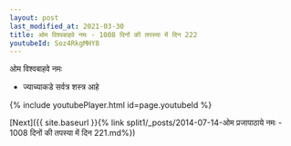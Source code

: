 ```yaml
---
layout: post
last_modified_at: 2021-03-30
title: ओम विश्वबाहवे नमः - 1008 दिनों की तपस्या में दिन 222
youtubeId: Soz4RkgMHY8
---
```

 
 
 ओम विश्वबाहवे नमः  
 
 -  ज्याच्याकडे सर्वत्र शस्त्र आहे 
 
  
 
  
 
 
 
 
 
 


{% include youtubePlayer.html id=page.youtubeId %}
 
[Next]({{ site.baseurl }}{% link  split1/_posts/2014-07-14-ओम प्रजापाठाये नमः - 1008 दिनों की तपस्या में दिन 221.md%})
 
